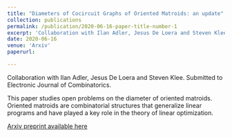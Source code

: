 ```yaml
---
title: "Diameters of Cocircuit Graphs of Oriented Matroids: an update"
collection: publications
permalink: /publication/2020-06-16-paper-title-number-1
excerpt: 'Collaboration with Ilan Adler, Jesus De Loera and Steven Klee.'
date: 2020-06-16
venue: 'Arxiv'
paperurl: 

---
```

Collaboration with Ilan Adler, Jesus De Loera and Steven Klee. Submitted to Electronic Journal of Combinatorics.

This paper studies open problems on the diameter of oriented matroids. Oriented matroids are combinatorial structures that generalize linear programs and have played a key role in the theory of linear optimization.

[Arxiv preprint available here](https://arxiv.org/abs/2006.08922)


